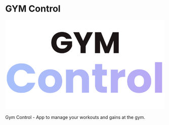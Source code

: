 # GYM Control

<img src="/src/assets/images/logo.png"/>

Gym Control - App to manage your workouts and gains at the gym.
